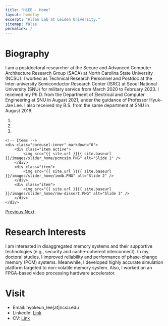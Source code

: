 ```yaml
---
title: "HLEE - Home"
layout: homelay
excerpt: "Allan Lab at Leiden University."
sitemap: false
permalink: /
---
```


# Biography

I am a postdoctoral researcher at the Secure and Advanced Computer Architecture Research Group (SACA) at North Carolina State University (NCSU). I worked as Technical Research Personnel and Postdoc at the Inter-university Semiconductor Research Center (ISRC) at Seoul National University (SNU) for military service from March 2020 to February 2023. I received my Ph.D. from the Department of Electrical and Computer Engineering at SNU in August 2021, under the guidance of Professor Hyuk-Jae Lee. I also received my B.S. from the same department at SNU in August 2016.


<div markdown="0" id="carousel" class="carousel slide" data-ride="carousel" data-interval="4000" data-pause="hover" >
    <!-- Menu -->
    <ol class="carousel-indicators">
        <li data-target="#carousel" data-slide-to="0" class="active"></li>
        <li data-target="#carousel" data-slide-to="1"></li>
        <li data-target="#carousel" data-slide-to="2"></li>
    </ol>

    <!-- Items -->
    <div class="carousel-inner" markdown="0">
        <div class="item active">
            <img src="{{ site.url }}{{ site.baseurl }}/images/slider_home/pcmcsim.PNG" alt="Slide 1" />
        </div>
        <div class="item">
            <img src="{{ site.url }}{{ site.baseurl }}/images/slider_home/imdb.PNG" alt="Slide 2" />
        </div>
        <div class="item">
            <img src="{{ site.url }}{{ site.baseurl }}/images/slider_home/rmw-dissert.PNG" alt="Slide 3" />
        </div>
    </div>
  <a class="left carousel-control" href="#carousel" role="button" data-slide="prev">
    <span class="glyphicon glyphicon-chevron-left" aria-hidden="true"></span>
    <span class="sr-only">Previous</span>
  </a>
  <a class="right carousel-control" href="#carousel" role="button" data-slide="next">
    <span class="glyphicon glyphicon-chevron-right" aria-hidden="true"></span>
    <span class="sr-only">Next</span>
  </a>
</div>


# Research Interests
I am interested in disaggregated memory systems and their supportive technologies (e.g., security and cache-coherent interconnect). In my doctoral studies, I improved reliability and performance of phase-change memory (PCM) systems. Meanwhile, I developed highly accurate simulation platform targeted to non-volatile memory system. Also, I worked on an FPGA-based video processing hardware accelerator.

# Visit
- Email: hyokeun_lee[at]ncsu.edu
- LinkedIn: [Link](https://kr.linkedin.com/in/hyokeunlee/en)
- CV: [Link](https://github.com/harrylee365/harrylee365.github.io/blob/master/uploads/My_CV_hklee.pdf)

<!--
<figure class="fourth">
  <img src="{{ site.url }}{{ site.baseurl }}/images/logopic/Logo_Leiden.jpg" style="width: 210px">
  <img src="{{ site.url }}{{ site.baseurl }}/images/logopic/Logo_Nanofront.jpg" style="width: 110px">
  <img src="{{ site.url }}{{ site.baseurl }}/images/logopic/Logo_NWO.jpg" style="width: 120px">
  <img src="{{ site.url }}{{ site.baseurl }}/images/logopic/Logo_ERC.jpg" style="width: 110px">
</figure>
-->
